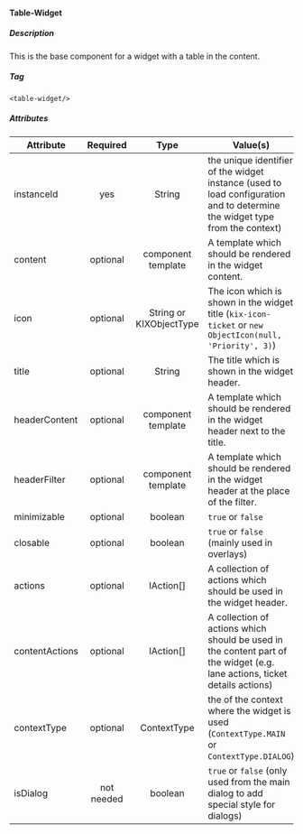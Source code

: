 #### Table-Widget

##### Description
This is the base component for a widget with a table in the content.

##### Tag
`<table-widget/>`

##### Attributes

| Attribute      |  Required  |          Type           | Value(s)                                                                                                                    |
| -------------- | :--------: | :---------------------: | --------------------------------------------------------------------------------------------------------------------------- |
| instanceId     |    yes     |         String          | the unique identifier of the widget instance (used to load configuration and to determine the widget type from the context) |
| content        |  optional  |   component template    | A template which should be rendered in the widget content.                                                                  |
| icon           |  optional  | String or KIXObjectType | The icon which is shown in the widget title (`kix-icon-ticket` or `new ObjectIcon(null, 'Priority', 3)`)                    |
| title          |  optional  |         String          | The title which is shown in the widget header.                                                                              |
| headerContent  |  optional  |   component template    | A template which should be rendered in the widget header next to the title.                                                 |
| headerFilter   |  optional  |   component template    | A template which should be rendered in the widget header at the place of the filter.                                        |
| minimizable    |  optional  |         boolean         | `true` or `false`                                                                                                           |
| closable       |  optional  |         boolean         | `true` or `false` (mainly used in overlays)                                                                                 |
| actions        |  optional  |        IAction[]        | A collection of actions which should be used in the widget header.                                                          |
| contentActions |  optional  |        IAction[]        | A collection of actions which should be used in the content part of the widget (e.g. lane actions, ticket details actions)  |
| contextType    |  optional  |       ContextType       | the of the context where the widget is used (`ContextType.MAIN` or `ContextType.DIALOG`)                                    |
| isDialog       | not needed |         boolean         | `true` or `false` (only used from the main dialog to add special style for dialogs)                                         |
